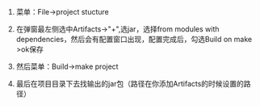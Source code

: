 1. 菜单：File->project stucture
2. 在弹窗最左侧选中Artifacts->"+",选jar，选择from modules with dependencies，然后会有配置窗口出现，配置完成后，勾选Build on make >ok保存

3. 然后菜单：Build->make project
4. 最后在项目目录下去找输出的jar包（路径在你添加Artifacts的时候设置的路径）
